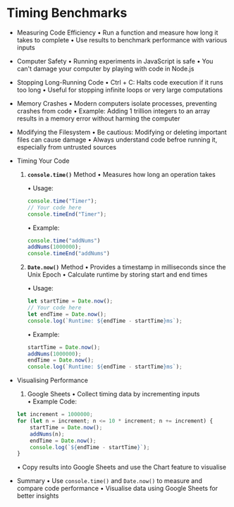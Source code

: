 # Timing Benchmarks

* Measuring Code Efficiency
    • Run a function and measure how long it takes to complete
    • Use results to benchmark performance with various inputs

* Computer Safety
    • Running experiments in JavaScript is safe
    • You can't damage your computer by playing with code in Node.js

* Stopping Long-Running Code
    • Ctrl + C: Halts code execution if it runs too long
    • Useful for stopping infinite loops or very large computations

* Memory Crashes
    • Modern computers isolate processes, preventing crashes from code
    • Example: Adding 1 trillion integers to an array results in a memory error without harming the computer

* Modifying the Filesystem
    • Be cautious: Modifying or deleting important files can cause damage
    • Always understand code befroe running it, especially from untrusted sources

* Timing Your Code
    1. __`console.time()`__ Method
        • Measures how long an operation takes

        • Usage:
        ```js
        console.time("Timer");
        // Your code here
        console.timeEnd("Timer");
        ```

        • Example:
        ```js
        console.time("addNums")
        addNums(1000000);
        console.timeEnd("addNums")
        ```

    2. __`Date.now()`__ Method
        • Provides a timestamp in milliseconds since the Unix Epoch
        • Calculate runtime by storing start and end times

        • Usage:
        ```js
        let startTime = Date.now();
        // Your code here
        let endTime = Date.now();
        console.log(`Runtime: ${endTime - startTime}ms`);
        ```

        • Example:
        ```js
        startTime = Date.now();
        addNums(1000000);
        endTime = Date.now();
        console.log(`Runtime: ${endTime - startTime}ms`);
        ```

* Visualising Performance

    1. Google Sheets
    • Collect timing data by incrementing inputs
    • Example Code:
    ```js
    let increment = 1000000;
    for (let n = increment; n <= 10 * increment; n += increment) {
        startTime = Date.now();
        addNums(n);
        endTime = Date.now();
        console.log(`${endTime - startTime}`);
    }
    ```
    • Copy results into Google Sheets and use the Chart feature to visualise

* Summary
    • Use `console.time()` and `Date.now()` to measure and compare code performance
    • Visualise data using Google Sheets for better insights
